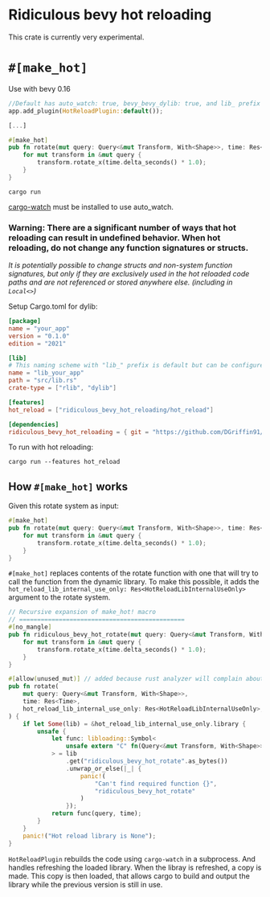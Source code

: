 # Ridiculous bevy hot reloading

This crate is currently very experimental.

# `#[make_hot]`

Use with bevy 0.16
```rs
//Default has auto_watch: true, bevy_bevy_dylib: true, and lib_ prefix
app.add_plugin(HotReloadPlugin::default());

[...]

#[make_hot]
pub fn rotate(mut query: Query<&mut Transform, With<Shape>>, time: Res<Time>) {
    for mut transform in &mut query {
        transform.rotate_x(time.delta_seconds() * 1.0);
    }
}
```

```
cargo run
```

[cargo-watch](https://crates.io/crates/cargo-watch) must be installed to use auto_watch.

### Warning: There are a significant number of ways that hot reloading can result in undefined behavior. When hot reloading, do not change any function signatures or structs.
*It is potentially possible to change structs and non-system function signatures, but only if they are exclusively used in the hot reloaded code paths and are not referenced or stored anywhere else. (including in `Local<>`)*



Setup Cargo.toml for dylib:
```toml
[package]
name = "your_app"
version = "0.1.0"
edition = "2021"

[lib]
# This naming scheme with "lib_" prefix is default but can be configured with HotReload::library_name.
name = "lib_your_app" 
path = "src/lib.rs"
crate-type = ["rlib", "dylib"]

[features]
hot_reload = ["ridiculous_bevy_hot_reloading/hot_reload"]

[dependencies]
ridiculous_bevy_hot_reloading = { git = "https://github.com/DGriffin91/ridiculous_bevy_hot_reloading" } 
```

To run with hot reloading:

```shell
cargo run --features hot_reload
```

## How `#[make_hot]` works
Given this rotate system as input:
```rs
#[make_hot]
pub fn rotate(mut query: Query<&mut Transform, With<Shape>>, time: Res<Time>) {
    for mut transform in &mut query {
        transform.rotate_x(time.delta_seconds() * 1.0);
    }
}
```

`#[make_hot]` replaces contents of the rotate function with one that will try to call the function from the dynamic library. To make this possible, it adds the `hot_reload_lib_internal_use_only: Res<HotReloadLibInternalUseOnly>` argument to the rotate system.

```rs
// Recursive expansion of make_hot! macro
// ==============================================
#[no_mangle]
pub fn ridiculous_bevy_hot_rotate(mut query: Query<&mut Transform, With<Shape>>, time: Res<Time>) {
    for mut transform in &mut query {
        transform.rotate_x(time.delta_seconds() * 1.0);
    }
}

#[allow(unused_mut)] // added because rust analyzer will complain about the mut on `mut query: Query<`
pub fn rotate(
    mut query: Query<&mut Transform, With<Shape>>,
    time: Res<Time>,
    hot_reload_lib_internal_use_only: Res<HotReloadLibInternalUseOnly>,
) {
    if let Some(lib) = &hot_reload_lib_internal_use_only.library {
        unsafe {
            let func: libloading::Symbol<
                unsafe extern "C" fn(Query<&mut Transform, With<Shape>>, Res<Time>),
            > = lib
                .get("ridiculous_bevy_hot_rotate".as_bytes())
                .unwrap_or_else(|_| {
                    panic!(
                        "Can't find required function {}",
                        "ridiculous_bevy_hot_rotate"
                    )
                });
            return func(query, time);
        }
    }
    panic!("Hot reload library is None");
}
```

`HotReloadPlugin` rebuilds the code using `cargo-watch` in a subprocess. And handles refreshing the loaded library. When the libray is refreshed, a copy is made. This copy is then loaded, that allows cargo to build and output the library while the previous version is still in use.

